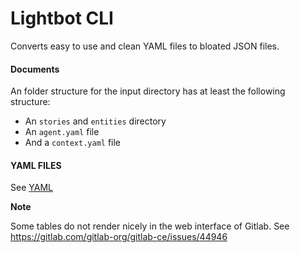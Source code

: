 # Lightbot CLI

Converts easy to use and clean YAML files to bloated JSON files.

#### Documents

An folder structure for the input directory has at least the following structure:

- An `stories` and `entities` directory
- An `agent.yaml` file
- And a `context.yaml` file

#### YAML FILES
See [YAML](./yaml/README.md)

**Note**

Some tables do not render nicely in the web interface of Gitlab. See https://gitlab.com/gitlab-org/gitlab-ce/issues/44946
